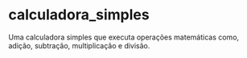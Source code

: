 # calculadora_simples
Uma calculadora simples que executa operações matemáticas como, adição, subtração, multiplicação e divisão.
